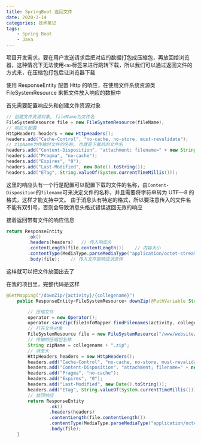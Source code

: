 ```yaml
---
title: SpringBoot 返回文件
date: 2020-3-14
categories: 技术笔记
tags:
    - Spring Boot
    - Java
---
```


项目开发需求，要在用户发送请求后把对应的数据打包成压缩包，再放回给浏览器，这种情况下无法使用`<a>`标签来进行跳转下载，所以我们可以通过返回文件的方式来，在压缩包打包后让浏览器下载

使用 ResponseEntity 配置 Http 的响应，在使用文件系统资源类 FileSystemResource 来把文件放入响应的数据中

<!--more-->

首先需要配置响应头和创建文件资源对象

```Java
// 创建文件资源对象, fileName为文件名
FileSystemResource file = new FileSystemResource(fileName);
// 响应头配置
HttpHeaders headers = new HttpHeaders();
headers.add("Cache-Control", "no-cache, no-store, must-revalidate");
// zipName为传输时文件的名称, 也就是下载后的文件名
headers.add("Content-Disposition", "attachment; filename=" + new String(zipName.getBytes(StandardCharsets.UTF_8), StandardCharsets.ISO_8859_1));
headers.add("Pragma", "no-cache");
headers.add("Expires", "0");
headers.add("Last-Modified", new Date().toString());
headers.add("ETag", String.valueOf(System.currentTimeMillis()));
```

这里的响应头有一个行是配置可以配置下载的文件的名称，由`Content-Disposition`的`filename`可来决定文件的名称，并且需要将字符串转为 UTF—8 的格式，这样才能支持中文。
由于消息头有特定的格式，所以要注意传入的文件名不能有双引号，否则会导致消息头格式错误返回无效的响应

接着返回带有文件的响应信息

```Java
return ResponseEntity
        .ok()
        .headers(headers)   // 传入响应头
        .contentLength(file.contentLength())    // 内容大小
        .contentType(MediaType.parseMediaType("application/octet-stream"))  // 传输类型
        .body(file);    // 传入文件到响应消息体
```

这样就可以把文件放回出去了

在我的项目里，完整代码是这样

```Java
@GetMapping("/downZip/{activity}/{collegename}")
    public ResponseEntity<FileSystemResource> downZip(@PathVariable String activity, @PathVariable String collegename) throws IOException {

        // 压缩文件
        operator = new Operator();
        operator.saveZip(fileInfoMapper.findFilenames(activity, collegename), activity, collegename);
        // 打开文件对象
        FileSystemResource file = new FileSystemResource("/www/website/contribute/static/" + activity + "/" + collegename + ".zip");
        // 传输的压缩包名称
        String zipName = collegename + ".zip";
        // 消息头
        HttpHeaders headers = new HttpHeaders();
        headers.add("Cache-Control", "no-cache, no-store, must-revalidate");
        headers.add("Content-Disposition", "attachment; filename=" + new String(zipName.getBytes(StandardCharsets.UTF_8), StandardCharsets.ISO_8859_1));
        headers.add("Pragma", "no-cache");
        headers.add("Expires", "0");
        headers.add("Last-Modified", new Date().toString());
        headers.add("ETag", String.valueOf(System.currentTimeMillis()));
        // 放回响应
        return ResponseEntity
                .ok()
                .headers(headers)
                .contentLength(file.contentLength())
                .contentType(MediaType.parseMediaType("application/octet-stream"))
                .body(file);
    }
```

